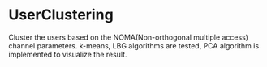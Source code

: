 # UserClustering
Cluster the users based on the NOMA(Non-orthogonal multiple access) channel parameters. k-means, LBG algorithms are tested, PCA algorithm is implemented to visualize the result.
